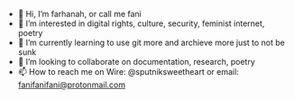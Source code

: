 - 👋 Hi, I’m farhanah, or call me fani
- 👀 I’m interested in digital rights, culture, security, feminist internet, poetry
- 🌱 I’m currently learning to use git more and archieve more just to not be sunk
- 💞️ I’m looking to collaborate on documentation, research, poetry
- 📫 How to reach me on Wire: @sputniksweetheart or email: fanifanifani@protonmail.com

<!---
farhaway/farhaway is a ✨ special ✨ repository because its `README.md` (this file) appears on your GitHub profile.
You can click the Preview link to take a look at your changes.
--->
